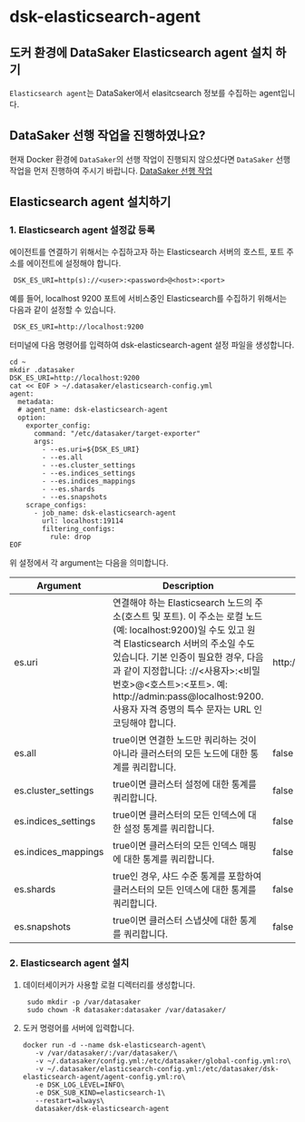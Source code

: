 # dsk-elasticsearch-agent

## 도커 환경에 DataSaker Elasticsearch agent 설치 하기

`Elasticsearch agent`는 DataSaker에서 elasitcsearch 정보를 수집하는 agent입니다.

## DataSaker 선행 작업을 진행하였나요?

현재 Docker 환경에 `DataSaker`의 선행 작업이 진행되지 않으셨다면 `DataSaker` 선행 작업을 먼저 진행하여 주시기 바랍니다. [DataSaker 선행 작업](README.md)

## Elasticsearch agent 설치하기

### 1. Elasticsearch agent 설정값 등록

에이전트를 연결하기 위해서는 수집하고자 하는 Elasticsearch 서버의 호스트, 포트 주소를 에이전트에 설정해야 합니다.

```shell
 DSK_ES_URI=http(s)://<user>:<password>@<host>:<port>
```

예를 들어, localhost 9200 포트에 서비스중인 Elasticsearch를 수집하기 위해서는 다음과 같이 설정할 수 있습니다.

```shell
 DSK_ES_URI=http://localhost:9200
```

터미널에 다음 명령어를 입력하여 dsk-elasticsearch-agent 설정 파일을 생성합니다.

```shell
cd ~
mkdir .datasaker
DSK_ES_URI=http://localhost:9200
cat << EOF > ~/.datasaker/elasticsearch-config.yml
agent:
  metadata:
  # agent_name: dsk-elasticsearch-agent
  option:
    exporter_config:
      command: "/etc/datasaker/target-exporter"
      args:
        - --es.uri=${DSK_ES_URI}
        - --es.all
        - --es.cluster_settings
        - --es.indices_settings
        - --es.indices_mappings
        - --es.shards
        - --es.snapshots
    scrape_configs:
      - job_name: dsk-elasticsearch-agent
        url: localhost:19114
        filtering_configs:
          rule: drop
EOF
```

위 설정에서 각 argument는 다음을 의미합니다.

| Argument             | Description                                                                                                                                                                                                                                    | Default               |
| -------------------- | ---------------------------------------------------------------------------------------------------------------------------------------------------------------------------------------------------------------------------------------------- | --------------------- |
| es.uri               | 연결해야 하는 Elasticsearch 노드의 주소(호스트 및 포트). 이 주소는 로컬 노드(예: localhost:9200)일 수도 있고 원격 Elasticsearch 서버의 주소일 수도 있습니다. 기본 인증이 필요한 경우, 다음과 같이 지정합니다: ://<사용자>:<비밀번호>@<호스트>:<포트>. 예: http://admin:pass@localhost:9200. 사용자 자격 증명의 특수 문자는 URL 인코딩해야 합니다. | http://localhost:9200 |
| es.all               | true이면 연결한 노드만 쿼리하는 것이 아니라 클러스터의 모든 노드에 대한 통계를 쿼리합니다.                                                                                                                                                                                          | false                 |
| es.cluster\_settings | true이면 클러스터 설정에 대한 통계를 쿼리합니다.                                                                                                                                                                                                                  | false                 |
| es.indices\_settings | true이면 클러스터의 모든 인덱스에 대한 설정 통계를 쿼리합니다.                                                                                                                                                                                                          | false                 |
| es.indices\_mappings | true이면 클러스터의 모든 인덱스 매핑에 대한 통계를 쿼리합니다.                                                                                                                                                                                                          | false                 |
| es.shards            | true인 경우, 샤드 수준 통계를 포함하여 클러스터의 모든 인덱스에 대한 통계를 쿼리합니다.                                                                                                                                                                                           | false                 |
| es.snapshots         | true이면 클러스터 스냅샷에 대한 통계를 쿼리합니다.                                                                                                                                                                                                                 | false                 |

### 2. Elasticsearch agent 설치

1. 데이터세이커가 사용할 로컬 디렉터리를 생성합니다.

    ```shell
     sudo mkdir -p /var/datasaker
     sudo chown -R datasaker:datasaker /var/datasaker/ 
    ```

2. 도커 명령어를 서버에 입력합니다.

    ```shell
    docker run -d --name dsk-elasticsearch-agent\
       -v /var/datasaker/:/var/datasaker/\
       -v ~/.datasaker/config.yml:/etc/datasaker/global-config.yml:ro\
       -v ~/.datasaker/elasticsearch-config.yml:/etc/datasaker/dsk-elasticsearch-agent/agent-config.yml:ro\
       -e DSK_LOG_LEVEL=INFO\
       -e DSK_SUB_KIND=elasticsearch-1\
       --restart=always\
       datasaker/dsk-elasticsearch-agent
    ```
